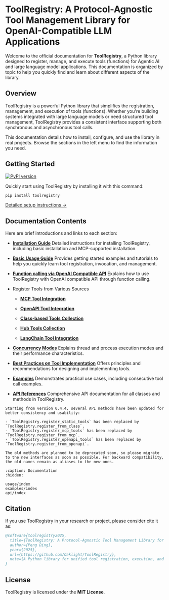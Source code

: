 # ToolRegistry: A Protocol-Agnostic Tool Management Library for OpenAI-Compatible LLM Applications

Welcome to the official documentation for **ToolRegistry**, a Python library designed to register, manage, and execute tools (functions) for Agentic AI and large language model applications. This documentation is organized by topic to help you quickly find and learn about different aspects of the library.

## Overview

ToolRegistry is a powerful Python library that simplifies the registration, management, and execution of tools (functions). Whether you're building systems integrated with large language models or need structured tool management, ToolRegistry provides a consistent interface supporting both synchronous and asynchronous tool calls.

This documentation details how to install, configure, and use the library in real projects. Browse the sections in the left menu to find the information you need.

## Getting Started

[![PyPI version](https://badge.fury.io/py/toolregistry.svg)](https://badge.fury.io/py/toolregistry)

Quickly start using ToolRegistry by installing it with this command:

```bash
pip install toolregistry
```

[Detailed setup instructions →](usage/installation)

## Documentation Contents

Here are brief introductions and links to each section:

- [**Installation Guide**](usage/installation)
  Detailed instructions for installing ToolRegistry, including basic installation and MCP-supported installation.

- [**Basic Usage Guide**](usage/basics)
  Provides getting started examples and tutorials to help you quickly learn tool registration, invocation, and management.

- [**Function calling via OpenAI Compatible API**](usage/openai)
  Explains how to use ToolRegistry with OpenAI compatible API through function calling.

- Register Tools from Various Sources

  - [**MCP Tool Integration**](usage/integrations/mcp)

  - [**OpenAPI Tool Integration**](usage/integrations/openapi)

  - [**Class-based Tools Collection**](usage/integrations/class)
  
  - [**Hub Tools Collection**](usage/integrations/hub)

  - [**LangChain Tool Integration**](usage/integrations/langchain)

- [**Concurrency Modes**](usage/concurrency_modes)
  Explains thread and process execution modes and their performance characteristics.

- [**Best Practices on Tool Implementation**](usage/best_practices)
  Offers principles and recommendations for designing and implementing tools.

- [**Examples**](examples)
  Demonstrates practical use cases, including consecutive tool call examples.

- [**API References**](api/toolregistry)
  Comprehensive API documentation for all classes and methods in ToolRegistry.

```{note}
Starting from version 0.4.4, several API methods have been updated for better consistency and usability:

- `ToolRegistry.register_static_tools` has been replaced by `ToolRegistry.register_from_class`.
- `ToolRegistry.register_mcp_tools` has been replaced by `ToolRegistry.register_from_mcp`.
- `ToolRegistry.register_openapi_tools` has been replaced by `ToolRegistry.register_from_openapi`.

The old methods are planned to be deprecated soon, so please migrate to the new interfaces as soon as possible. For backward compatibility, the old names remain as aliases to the new ones.
```

```{toctree}
:caption: Documentation
:hidden:

usage/index
examples/index
api/index
```

## Citation

If you use ToolRegistry in your research or project, please consider cite it as:

```bibtex
@software{toolregistry2025,
  title={ToolRegistry: A Protocol-Agnostic Tool Management Library for OpenAI-Compatible LLM Applications},
  author={Peng Ding},
  year={2025},
  url={https://github.com/Oaklight/ToolRegistry},
  note={A Python library for unified tool registration, execution, and management across multiple protocols in OpenAI-compatible LLM applications}
}
```

## License

ToolRegistry is licensed under the **MIT License**.
